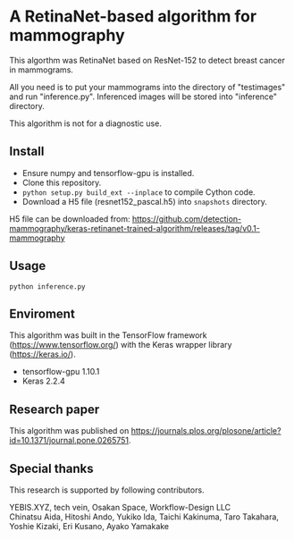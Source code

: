 # A RetinaNet-based algorithm for mammography
This algorthm was RetinaNet based on ResNet-152 to detect breast cancer in mammograms.

All you need is to put your mammograms into the directory of "testimages" and run "inference.py".
Inferenced images will be stored into "inference" directory.

This algorithm is not for a diagnostic use.

## Install

- Ensure numpy and tensorflow-gpu is installed.
- Clone this repository.
- `python setup.py build_ext --inplace` to compile Cython code.
- Download a H5 file (resnet152_pascal.h5) into `snapshots` directory.

H5 file can be downloaded from:
https://github.com/detection-mammography/keras-retinanet-trained-algorithm/releases/tag/v0.1-mammography


## Usage
`python inference.py`

## Enviroment
This algorithm was built in the TensorFlow framework (https://www.tensorflow.org/) with the Keras wrapper library (https://keras.io/).

- tensorflow-gpu 1.10.1
- Keras 2.2.4

## Research paper
This algorithm was published on https://journals.plos.org/plosone/article?id=10.1371/journal.pone.0265751.

## Special thanks
This research is supported by following contributors.

YEBIS.XYZ, tech vein, Osakan Space, Workflow-Design LLC  
Chinatsu Aida, Hitoshi Ando, Yukiko Ida, Taichi Kakinuma, Taro Takahara, Yoshie Kizaki, Eri Kusano, Ayako Yamakake
